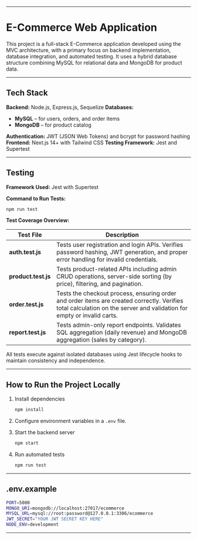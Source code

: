 
---
# E-Commerce Web Application

This project is a full-stack E-Commerce application developed using the MVC architecture, with a primary focus on backend implementation, database integration, and automated testing.
It uses a hybrid database structure combining MySQL for relational data and MongoDB for product data.

---

## Tech Stack

**Backend:** Node.js, Express.js, Sequelize
**Databases:**

* **MySQL** – for users, orders, and order items
* **MongoDB** – for product catalog

**Authentication:** JWT (JSON Web Tokens) and bcrypt for password hashing
**Frontend:** Next.js 14+ with Tailwind CSS
**Testing Framework:** Jest and Supertest

---

## Testing

**Framework Used:** Jest with Supertest

**Command to Run Tests:**

```bash
npm run test
```

**Test Coverage Overview:**

| Test File           | Description                                                                                                                                                           |
| ------------------- | --------------------------------------------------------------------------------------------------------------------------------------------------------------------- |
| **auth.test.js**    | Tests user registration and login APIs. Verifies password hashing, JWT generation, and proper error handling for invalid credentials.                                 |
| **product.test.js** | Tests product-related APIs including admin CRUD operations, server-side sorting (by price), filtering, and pagination.                                                |
| **order.test.js**   | Tests the checkout process, ensuring order and order items are created correctly. Verifies total calculation on the server and validation for empty or invalid carts. |
| **report.test.js**  | Tests admin-only report endpoints. Validates SQL aggregation (daily revenue) and MongoDB aggregation (sales by category).                                             |

All tests execute against isolated databases using Jest lifecycle hooks to maintain consistency and independence.

---

## How to Run the Project Locally

1. Install dependencies

   ```bash
   npm install
   ```

2. Configure environment variables in a `.env` file.

3. Start the backend server

   ```bash
   npm start
   ```

4. Run automated tests

   ```bash
   npm run test
   ```

---

## .env.example

```bash
PORT=5000
MONGO_URI=mongodb://localhost:27017/ecommerce
MYSQL_URL=mysql://root:password@127.0.0.1:3306/ecommerce
JWT_SECRET="YOUR JWT SECRET KEY HERE"
NODE_ENV=development
```

---

